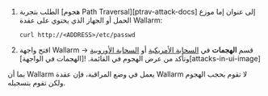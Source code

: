 1. الطلب بتجربة [هجوم Path Traversal][ptrav-attack-docs] إلى عنوان إما موزع الحمل أو الجهاز الذي يحتوي على عقدة Wallarm:

   ```
   curl http://<ADDRESS>/etc/passwd
   ```

2. افتح واجهة Wallarm → قسم **الهجمات** في [السحابة الأمريكية](https://us1.my.wallarm.com/search) أو [السحابة الأوروبية](https://my.wallarm.com/search) وتأكد من عرض الهجوم في القائمة.
   ![الهجمات في الواجهة][attacks-in-ui-image]

بما أن Wallarm يعمل في وضع المراقبة، فإن عقدة Wallarm لا تقوم بحجب الهجوم ولكن تقوم بتسجيله.